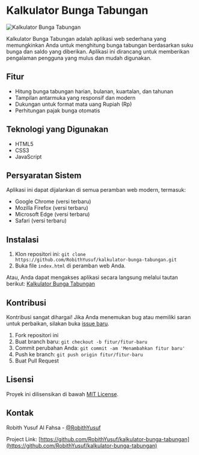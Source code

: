 # Kalkulator Bunga Tabungan

![Kalkulator Bunga Tabungan](https://i.postimg.cc/K8qvW0Ld/Screenshot-43.png)

Kalkulator Bunga Tabungan adalah aplikasi web sederhana yang memungkinkan Anda untuk menghitung bunga tabungan berdasarkan suku bunga dan saldo yang diberikan. Aplikasi ini dirancang untuk memberikan pengalaman pengguna yang mulus dan mudah digunakan.

## Fitur

- Hitung bunga tabungan harian, bulanan, kuartalan, dan tahunan
- Tampilan antarmuka yang responsif dan modern
- Dukungan untuk format mata uang Rupiah (Rp)
- Perhitungan pajak bunga otomatis

## Teknologi yang Digunakan

- HTML5
- CSS3
- JavaScript

## Persyaratan Sistem

Aplikasi ini dapat dijalankan di semua peramban web modern, termasuk:

- Google Chrome (versi terbaru)
- Mozilla Firefox (versi terbaru)
- Microsoft Edge (versi terbaru)
- Safari (versi terbaru)

## Instalasi

1. Klon repositori ini: `git clone https://github.com/RobithYusuf/kalkulator-bunga-tabungan.git`
2. Buka file `index.html` di peramban web Anda.

Atau, Anda dapat mengakses aplikasi secara langsung melalui tautan berikut: [Kalkulator Bunga Tabungan](https://example.com/kalkulator-bunga-tabungan)

## Kontribusi

Kontribusi sangat dihargai! Jika Anda menemukan bug atau memiliki saran untuk perbaikan, silakan buka [issue baru](https://github.com/RobithYusuf/kalkulator-bunga-tabungan/issues/new).

1. Fork repositori ini
2. Buat branch baru: `git checkout -b fitur/fitur-baru`
3. Commit perubahan Anda: `git commit -am 'Menambahkan fitur baru'`
4. Push ke branch: `git push origin fitur/fitur-baru`
5. Buat Pull Request

## Lisensi

Proyek ini dilisensikan di bawah [MIT License](https://opensource.org/licenses/MIT).

## Kontak

Robith Yusuf Al Fahsa - [@RobithYusuf](https://github.com/RobithYusuf)

Project Link: [https://github.com/RobithYusuf/kalkulator-bunga-tabungan](https://github.com/RobithYusuf/kalkulator-bunga-tabungan)